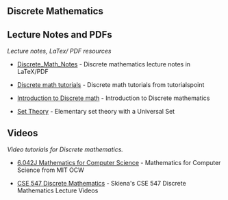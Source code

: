 Discrete Mathematics
---------------------

## Lecture Notes and PDFs
*Lecture notes, LaTex/ PDF resources*

* [Discrete_Math_Notes](https://github.com/Scarlehh/Discrete_Math_Notes) - Discrete mathematics lecture notes in LaTeX/PDF

* [Discrete math tutorials](https://www.tutorialspoint.com/discrete_mathematics/) - Discrete math tutorials from tutorialspoint

* [Introduction to Discrete math](http://www.cs.odu.edu/~toida/nerzic/content/intro2discrete/intro2discrete.html) - Introduction to Discrete mathematics

* [Set Theory](http://math.boisestate.edu/~holmes/holmes/head.pdf) - Elementary set theory with a Universal Set

## Videos
*Video tutorials for Discrete mathematics.*

* [6.042J Mathematics for Computer Science](https://ocw.mit.edu/courses/electrical-engineering-and-computer-science/6-042j-mathematics-for-computer-science-fall-2010/video-lectures/) - Mathematics for Computer Science from MIT OCW

* [CSE 547 Discrete Mathematics](http://www3.cs.stonybrook.edu/~algorith/math-video/) - Skiena's CSE 547 Discrete Mathematics Lecture Videos
